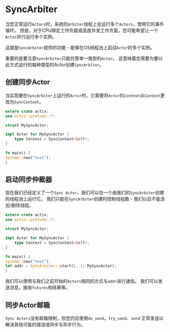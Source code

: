 # SyncArbiter

当您正常运行`Actors`时，系统的`Arbiter`线程上会运行多个`Actors`，使用它的事件循环。 但是，对于CPU绑定工作负载或高度并发工作负载，您可能希望让一个`Actor`并行运行多个实例。

这就是`SyncArbiter`提供的功能 - 能够在OS线程池上启动`Actor`的多个实例。

重要的是要注意`SyncArbiter`只能托管单一类型的`Actor`。 这意味着您需要为要以此方式运行的每种类型的Actor创建`SyncArbiter`。

## 创建同步Actor

当实现要在`SyncArbiter`上运行的`Actor`时，它需要将`Actor`的`Context`从`Context`更改为`SyncContext`。

```rust
extern crate actix;
use actix::prelude::*;

struct MySyncActor;

impl Actor for MySyncActor {
    type Context = SyncContext<Self>;
}

fn main() {
System::new("test");
}
```

## 启动同步仲裁器

现在我们已经定义了一个`Sync Actor`，我们可以在一个由我们的`SyncArbiter`创建的线程池上运行它。 我们只能在`SyncArbiter`创建时控制线程数 - 我们以后不能添加/删除线程。

```rust
extern crate actix;
use actix::prelude::*;

struct MySyncActor;

impl Actor for MySyncActor {
    type Context = SyncContext<Self>;
}

fn main() {
System::new("test");
let addr = SyncArbiter::start(2, || MySyncActor);
}
```

我们可以使用与我们之前开始的`Actors`相同的方式与`addr`进行通信。 我们可以发送消息，接收`futures`和结果等。

## 同步Actor邮箱

`Sync Actors`没有邮箱限制，但您仍应使用`do_send`，`try_send`、`send` 正常发送以解决其他可能的错误或同步与异步行为。